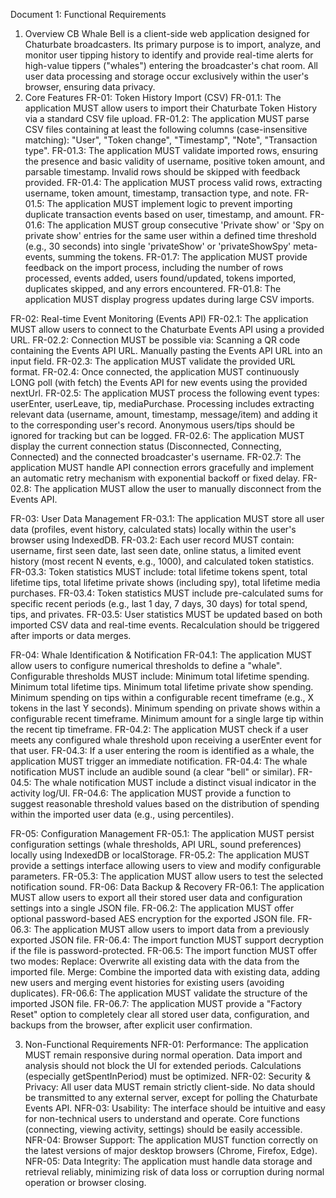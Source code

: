 Document 1: Functional Requirements 
1. Overview
CB Whale Bell is a client-side web application designed for Chaturbate broadcasters. Its primary purpose is to import, analyze, and monitor user tipping history to identify and provide real-time alerts for high-value tippers ("whales") entering the broadcaster's chat room. All user data processing and storage occur exclusively within the user's browser, ensuring data privacy.
2. Core Features
FR-01: Token History Import (CSV)
FR-01.1: The application MUST allow users to import their Chaturbate Token History via a standard CSV file upload.
FR-01.2: The application MUST parse CSV files containing at least the following columns (case-insensitive matching): "User", "Token change", "Timestamp", "Note", "Transaction type".
FR-01.3: The application MUST validate imported rows, ensuring the presence and basic validity of username, positive token amount, and parsable timestamp. Invalid rows should be skipped with feedback provided.
FR-01.4: The application MUST process valid rows, extracting username, token amount, timestamp, transaction type, and note.
FR-01.5: The application MUST implement logic to prevent importing duplicate transaction events based on user, timestamp, and amount.
FR-01.6: The application MUST group consecutive 'Private show' or 'Spy on private show' entries for the same user within a defined time threshold (e.g., 30 seconds) into single 'privateShow' or 'privateShowSpy' meta-events, summing the tokens.
FR-01.7: The application MUST provide feedback on the import process, including the number of rows processed, events added, users found/updated, tokens imported, duplicates skipped, and any errors encountered.
FR-01.8: The application MUST display progress updates during large CSV imports.

FR-02: Real-time Event Monitoring (Events API)
FR-02.1: The application MUST allow users to connect to the Chaturbate Events API using a provided URL.
FR-02.2: Connection MUST be possible via:
Scanning a QR code containing the Events API URL.
Manually pasting the Events API URL into an input field.
FR-02.3: The application MUST validate the provided URL format.
FR-02.4: Once connected, the application MUST continuously LONG poll (with fetch) the Events API for new events using the provided nextUrl.
FR-02.5: The application MUST process the following event types: userEnter, userLeave, tip, mediaPurchase. Processing includes extracting relevant data (username, amount, timestamp, message/item) and adding it to the corresponding user's record. Anonymous users/tips should be ignored for tracking but can be logged.
FR-02.6: The application MUST display the current connection status (Disconnected, Connecting, Connected) and the connected broadcaster's username.
FR-02.7: The application MUST handle API connection errors gracefully and implement an automatic retry mechanism with exponential backoff or fixed delay.
FR-02.8: The application MUST allow the user to manually disconnect from the Events API.

FR-03: User Data Management
FR-03.1: The application MUST store all user data (profiles, event history, calculated stats) locally within the user's browser using IndexedDB.
FR-03.2: Each user record MUST contain: username, first seen date, last seen date, online status, a limited event history (most recent N events, e.g., 1000), and calculated token statistics.
FR-03.3: Token statistics MUST include: total lifetime tokens spent, total lifetime tips, total lifetime private shows (including spy), total lifetime media purchases.
FR-03.4: Token statistics MUST include pre-calculated sums for specific recent periods (e.g., last 1 day, 7 days, 30 days) for total spend, tips, and privates.
FR-03.5: User statistics MUST be updated based on both imported CSV data and real-time events. Recalculation should be triggered after imports or data merges.

FR-04: Whale Identification & Notification
FR-04.1: The application MUST allow users to configure numerical thresholds to define a "whale". Configurable thresholds MUST include:
Minimum total lifetime spending.
Minimum total lifetime tips.
Minimum total lifetime private show spending.
Minimum spending on tips within a configurable recent timeframe (e.g., X tokens in the last Y seconds).
Minimum spending on private shows within a configurable recent timeframe.
Minimum amount for a single large tip within the recent tip timeframe.
FR-04.2: The application MUST check if a user meets any configured whale threshold upon receiving a userEnter event for that user.
FR-04.3: If a user entering the room is identified as a whale, the application MUST trigger an immediate notification.
FR-04.4: The whale notification MUST include an audible sound (a clear "bell" or similar).
FR-04.5: The whale notification MUST include a distinct visual indicator in the activity log/UI.
FR-04.6: The application MUST provide a function to suggest reasonable threshold values based on the distribution of spending within the imported user data (e.g., using percentiles).

FR-05: Configuration Management
FR-05.1: The application MUST persist configuration settings (whale thresholds, API URL, sound preferences) locally using IndexedDB or localStorage.
FR-05.2: The application MUST provide a settings interface allowing users to view and modify configurable parameters.
FR-05.3: The application MUST allow users to test the selected notification sound.
FR-06: Data Backup & Recovery
FR-06.1: The application MUST allow users to export all their stored user data and configuration settings into a single JSON file.
FR-06.2: The application MUST offer optional password-based AES encryption for the exported JSON file.
FR-06.3: The application MUST allow users to import data from a previously exported JSON file.
FR-06.4: The import function MUST support decryption if the file is password-protected.
FR-06.5: The import function MUST offer two modes:
Replace: Overwrite all existing data with the data from the imported file.
Merge: Combine the imported data with existing data, adding new users and merging event histories for existing users (avoiding duplicates).
FR-06.6: The application MUST validate the structure of the imported JSON file.
FR-06.7: The application MUST provide a "Factory Reset" option to completely clear all stored user data, configuration, and backups from the browser, after explicit user confirmation.

3. Non-Functional Requirements
NFR-01: Performance: The application MUST remain responsive during normal operation. Data import and analysis should not block the UI for extended periods. Calculations (especially getSpentInPeriod) must be optimized.
NFR-02: Security & Privacy: All user data MUST remain strictly client-side. No data should be transmitted to any external server, except for polling the Chaturbate Events API.
NFR-03: Usability: The interface should be intuitive and easy for non-technical users to understand and operate. Core functions (connecting, viewing activity, settings) should be easily accessible.
NFR-04: Browser Support: The application MUST function correctly on the latest versions of major desktop browsers (Chrome, Firefox, Edge).
NFR-05: Data Integrity: The application must handle data storage and retrieval reliably, minimizing risk of data loss or corruption during normal operation or browser closing.
